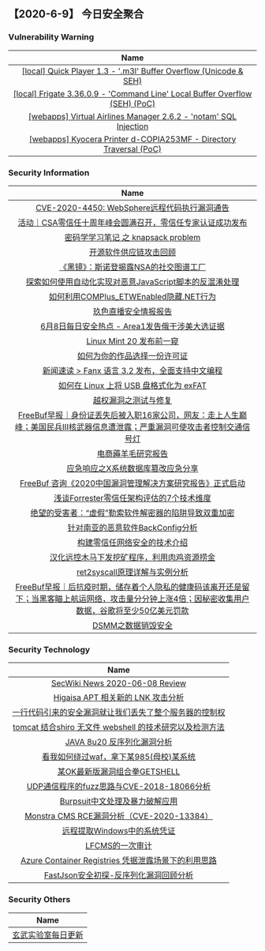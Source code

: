 
 ##   【2020-6-9】 今日安全聚合


###  						       							Vulnerability Warning

|                             Name                             |
| :----------------------------------------------------------: |
|[[local] Quick Player 1.3 - '.m3l' Buffer Overflow (Unicode & SEH)](https://www.exploit-db.com/exploits/48564)|
|[[local] Frigate 3.36.0.9 - 'Command Line' Local Buffer Overflow (SEH) (PoC)](https://www.exploit-db.com/exploits/48563)|
|[[webapps] Virtual Airlines Manager 2.6.2 - 'notam' SQL Injection](https://www.exploit-db.com/exploits/48562)|
|[[webapps] Kyocera Printer d-COPIA253MF - Directory Traversal (PoC)](https://www.exploit-db.com/exploits/48561)|

### 						        							Security Information
|                             Name                                    |
| :----------------------------------------------------------: |
|[CVE-2020-4450: WebSphere远程代码执行漏洞通告](https://www.anquanke.com/post/id/207975)|
|[活动｜CSA零信任十周年峰会圆满召开，零信任专家认证成功发布](https://www.anquanke.com/post/id/206912)|
|[密码学学习笔记 之 knapsack problem](https://www.anquanke.com/post/id/207798)|
|[开源软件供应链攻击回顾](https://www.anquanke.com/post/id/207836)|
|[《黑镜》：斯诺登揭露NSA的社交图谱工厂](https://www.anquanke.com/post/id/207943)|
|[探索如何使用自动化实现对恶意JavaScript脚本的反混淆处理](https://www.anquanke.com/post/id/207813)|
|[如何利用COMPlus_ETWEnabled隐藏.NET行为](https://www.anquanke.com/post/id/207843)|
|[玖色直播安全情报报告](https://www.anquanke.com/post/id/207825)|
|[6月8日每日安全热点 - Area1发告俄干涉美大选证据](https://www.anquanke.com/post/id/207848)|
|[Linux Mint 20 发布前一窥](https://linux.cn/article-12297-1.html?utm_source=rss&utm_medium=rss)|
|[如何为你的作品选择一份许可证](https://linux.cn/article-12296-1.html?utm_source=rss&utm_medium=rss)|
|[新闻速读 &gt; Fanx 语言 3.2 发布，全面支持中文编程](https://linux.cn/article-12295-1.html?utm_source=rss&utm_medium=rss)|
|[如何在 Linux 上将 USB 盘格式化为 exFAT](https://linux.cn/article-12294-1.html?utm_source=rss&utm_medium=rss)|
|[越权漏洞之测试与修复](https://www.freebuf.com/articles/web/236988.html)|
|[FreeBuf早报｜身份证丢失后被入职16家公司，网友：走上人生巅峰；美国民兵III核武器信息遭泄露；严重漏洞可使攻击者控制交通信号灯](https://www.freebuf.com/news/239504.html)|
|[电商薅羊毛研究报告](https://www.freebuf.com/articles/network/238258.html)|
|[应急响应之X系统数据库篡改应急分享](https://www.freebuf.com/articles/web/236766.html)|
|[FreeBuf 咨询《2020中国漏洞管理解决方案研究报告》正式启动](https://www.freebuf.com/news/239025.html)|
|[浅谈Forrester零信任架构评估的7个技术维度](https://www.freebuf.com/articles/network/239395.html)|
|[绝望的受害者：“虚假”勒索软件解密器的陷阱导致双重加密](https://www.freebuf.com/news/239394.html)|
|[针对南亚的恶意软件BackConfig分析](https://www.freebuf.com/articles/network/236924.html)|
|[构建零信任网络安全的技术介绍](https://www.freebuf.com/articles/network/238809.html)|
|[汉化远控木马下发挖矿程序，利用肉鸡资源捞金](https://www.freebuf.com/articles/system/236732.html)|
|[ret2syscall原理详解与实例分析](https://www.freebuf.com/articles/system/234228.html)|
|[FreeBuf早报｜后抗疫时期，储存着个人隐私的健康码该离开还是留下；当黑客瞄上航运网络，攻击量分分钟上涨4倍；因秘密收集用户数据，谷歌将至少50亿美元罚款](https://www.freebuf.com/news/239314.html)|
|[DSMM之数据销毁安全](https://www.freebuf.com/articles/database/236515.html)|

### 						        							Security  Technology
|                             Name                                    |
| :----------------------------------------------------------: |
|[SecWiki News 2020-06-08 Review](http://www.sec-wiki.com/?2020-06-08)|
|[Higaisa APT 相关新的 LNK 攻击分析](https://paper.seebug.org/1235/)|
|[一行代码引来的安全漏洞就让我们丢失了整个服务器的控制权](https://paper.seebug.org/1234/)|
|[tomcat 结合shiro 无文件 webshell 的技术研究以及检测方法](https://paper.seebug.org/1233/)|
|[JAVA 8u20 反序列化漏洞分析](https://paper.seebug.org/1232/)|
|[看我如何绕过waf，拿下某985(母校)某系统](http://xz.aliyun.com/t/7855)|
|[某OK最新版漏洞组合拳GETSHELL](http://xz.aliyun.com/t/7852)|
|[UDP通信程序的fuzz思路与CVE-2018-18066分析](http://xz.aliyun.com/t/7854)|
|[Burpsuit中文处理及暴力破解应用](http://xz.aliyun.com/t/7853)|
|[Monstra CMS RCE漏洞分析（CVE-2020-13384）](http://xz.aliyun.com/t/7850)|
|[远程提取Windows中的系统凭证](http://xz.aliyun.com/t/7851)|
|[LFCMS的一次审计](http://xz.aliyun.com/t/7844)|
|[Azure Container Registries 凭据泄露场景下的利用思路](http://xz.aliyun.com/t/7847)|
|[FastJson安全初探-反序列化漏洞回顾分析](http://xz.aliyun.com/t/7846)|

### 						        							Security  Others
|                             Name                                    |
| :----------------------------------------------------------: |
|[玄武实验室每日更新](https://weibo.com/p/1006065582522936/wenzhang?from=page_100606_profile&wvr=6&mod=wenzhangmore)|

